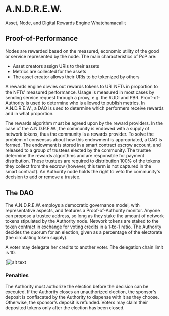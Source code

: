# <a name="rn"/>A.N.D.R.E.W.
Asset, Node, and Digital Rewards Engine Whatchamacallit

## Proof-of-Performance 
Nodes are rewarded based on the measured, economic utility of the good or service represented by the node. The main characteristics of PoP are:
* Asset creators assign URIs to their assets
* Metrics are collected for the assets
* The asset creator allows their URIs to be tokenized by others

A rewards engine divvies out rewards tokens to URI NFTs in proportion to the NFTs' measured performance. Usage is measured in most cases by sending service request through a proxy, e.g. the RUDI and PBR. Proof-of-Authority is used to determine who is allowed to publish metrics. In A.N.D.R.E.W., a DAO is used to determine which performers receive rewards and in what proportion.

The rewards algorithm must be agreed upon by the reward providers. In the case of the A.N.D.R.E.W., the community is endowed with a supply of network tokens, thus the community is a rewards provider. To solve the problem of consensus about how this endowment is appropriated, a DAO is formed. The endowment is stored in a smart contract escrow account, and released to a group of trustees elected by the community. The trustee determine the rewards algorithms and are responsible for payment distribution. These trustees are required to distribution 100% of the tokens they collect from the escrow (however, this term is not captured in the smart contract). An Authority node holds the right to veto the community's decision to add or remove a trustee.

## The DAO

The A.N.D.R.E.W. employs a democratic governance model, with representative aspects, and features a Proof-of-Authority monitor. Anyone can propose a trustee address, so long as they stake the amount of network tokens stipulated by the Authority node. Network tokens are staked to the token contract in exchange for voting credits in a 1-to-1 ratio. The Authority decides the quorum for an election, given as a percentage of the electorate (the circulating token supply).

A voter may delegate her credits to another voter. The delegation chain limit is 10.

[![alt text](https://docs.google.com/drawings/d/1cKvEFcbBnGS0QmyV0PVg0zDpJQcHCUpu_wcJwWojOqU/edit?usp=sharing)

### Penalties

The Authority must authorize the election before the decision can be executed. If the Authority closes an unauthorized election, the sponsor's deposit is confiscated by the Authority to dispense with it as they choose. Otherwise, the sponsor's deposit is refunded. Voters may claim their deposited tokens only after the election has been closed.
